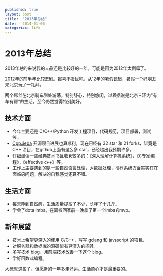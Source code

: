 ```yaml
---
published: true
layout: post
title:  "2013年总结"
date:   2014-01-06 
categories: life
---
```


# 2013年总结

2013年总的来说我的人品还是比较好的一年，可能是因为2012年太倒霉了。

2012年的前半年比较悲剧。报喜不报忧吧。从12年的暑假说起，暑假一个好朋友来北京玩了一礼拜。

两个屌丝在北京骑车到处游荡，特别舒心，特别悠闲，过着据说是北京三环内“有车有房”的生活。至今仍然觉得特别美好。

## 技术方面

* 今年主要还是 C/C++/Python 开发工程项目，代码规范，项目部署，测试等。
* [CppJieba] 开源项目进展也算顺利，现在已经有 32 star 和 21 forks，毕竟是 C++ 项目，在github上面有这么多 star，已经超出我预期许多。
* 仔细阅读一些经典技术书且收获较多的：《深入理解计算机系统》，《C专家编程》，《effective c++》等。
* 工作上主要遇到的是一些自然语言处理，大数据处理，推荐系统方面实实在在面临的问题，解决的自我感觉还算不错。


## 生活方面

* 每天睡到自然醒，生活质量提高了不少，长胖了十几斤。
* 学会了dota imba，在离校回家前一晚拿了第一个imba的mvp。

## 新年展望

* 技术上希望更深入的使用 C/C++，写写 golang 和 javascript 的项目。
* 对服务器和数据库的源码能有更深入的阅读。
* 多写技术 blog，用前端技术改善一下这个 blog。
* 学好函数式编程。

大概就这些了，但愿新的一年多走好运。生活顺心才是最重要的。

[CppJieba]:https://github.com/yanyiwu/cppjieba
